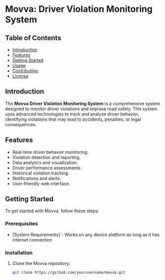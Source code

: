 # Movva: Driver Violation Monitoring System

## Table of Contents

- [Introduction](#introduction)
- [Features](#features)
- [Getting Started](#getting-started)
- [Usage](#usage)
- [Contributing](#contributing)
- [License](#license)

## Introduction

The **Movva Driver Violation Monitoring System** is a comprehensive system designed to monitor driver violations and improve road safety. This system uses advanced technologies to track and analyze driver behavior, identifying violations that may lead to accidents, penalties, or legal consequences.

## Features

- Real-time driver behavior monitoring.
- Violation detection and reporting.
- Data analytics and visualization.
- Driver performance assessments.
- Historical violation tracking.
- Notifications and alerts.
- User-friendly web interface.

## Getting Started

To get started with Movva, follow these steps:

### Prerequisites

- [System Requirements] - Works on any device platform as long as it has internet connection

### Installation

1. Clone the Movva repository:

   ```bash
   git clone https://github.com/yourusername/movva.git
